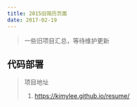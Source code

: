 ```yaml
---
title: 2015旧简历页面
date: 2017-02-19
---
```


> 一些旧项目汇总，等待维护更新


##  代码部署

> 项目地址
>
> 1. https://kimylee.github.io/resume/








